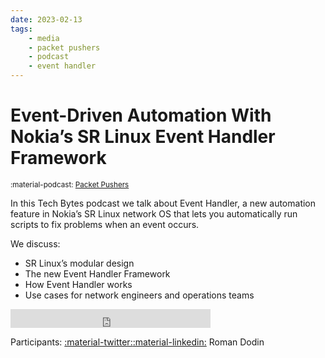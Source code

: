```yaml
---
date: 2023-02-13
tags:
    - media
    - packet pushers
    - podcast
    - event handler
---
```


# Event-Driven Automation With Nokia’s SR Linux Event Handler Framework

<small>:material-podcast: [Packet Pushers](https://packetpushers.net/podcast/tech-bytes-event-driven-automation-with-nokias-sr-linux-event-handler-framework-sponsored/)</small>

In this Tech Bytes podcast we talk about Event Handler, a new automation feature in Nokia’s SR Linux network OS that lets you automatically run scripts to fix problems when an event occurs.

We discuss:

- SR Linux’s modular design
- The new Event Handler Framework
- How Event Handler works
- Use cases for network engineers and operations teams

<div class="iframe-audio2-container">
<iframe width="320" height="30" src="https://packetpushers.net/?powerpress_embed=52038-podcast&amp;powerpress_player=mediaelement-audio" frameborder="0" scrolling="no"></iframe>
</div>

Participants: [:material-twitter:][rdodin-twitter][:material-linkedin:][rdodin-linkedin] Roman Dodin

[rdodin-linkedin]: https://linkedin.com/in/rdodin
[rdodin-twitter]: https://twitter.com/ntdvps
